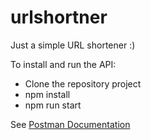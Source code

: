 # urlshortner

Just a simple URL shortener :)

To install and run the API:
- Clone the repository project
- npm install
- npm run start

See [Postman Documentation](https://documenter.getpostman.com/view/1804582/TWDZJc4r)
